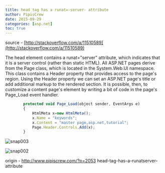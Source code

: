 ```yaml
---
title: head tag has a runat=-server- attribute
author: PipisCrew
date: 2015-09-29
categories: [asp.net]
toc: true
---
```


source - [http://stackoverflow.com/a/11510589](http://stackoverflow.com/a/11510589)

The head element contains a runat="server" attribute, which indicates that it is a server control (rather than static HTML). All ASP.NET pages derive from the Page class, which is located in the System.Web.UI namespace. This class contains a Header property that provides access to the page's region. Using the Header property we can set an ASP.NET page's title or add additional markup to the rendered section. It is possible, then, to customize a content page's element by writing a bit of code in the page's Page_Load event handler.

```js
        protected void Page_Load(object sender, EventArgs e)
        {
            HtmlMeta x=new HtmlMeta();
            x.Name = "keywords";
            x.Content = "master page,asp.net,tutorial";
            Page.Header.Controls.Add(x);
        }
```

![snap003](https://www.pipiscrew.com/wp-content/uploads/2015/09/snap003.png)

![snap002](https://www.pipiscrew.com/wp-content/uploads/2015/09/snap002.png)

origin - http://www.pipiscrew.com/?p=2053 head-tag-has-a-runatserver-attribute